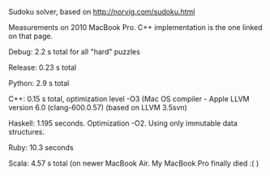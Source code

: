 Sudoku solver, based on http://norvig.com/sudoku.html

Measurements on 2010 MacBook Pro.  C++ implementation is the one linked on that page.

Debug: 2.2 s total for all "hard" puzzles

Release: 0.23 s total 

Python: 2.9 s total

C++: 0.15 s total, optimization level -O3 (Mac OS compiler - Apple LLVM version 6.0 (clang-600.0.57) (based on LLVM 3.5svn)

Haskell: 1.195 seconds.  Optimization -O2.  Using only immutable data structures.

Ruby: 10.3 seconds

Scala: 4.57 s total (on newer MacBook Air.  My MacBook Pro finally died :( )
